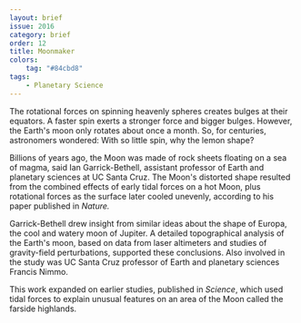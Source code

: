 ```yaml
---
layout: brief
issue: 2016
category: brief
order: 12
title: Moonmaker
colors:
    tag: "#84cbd8"
tags:
    - Planetary Science
---
```


The rotational forces on spinning heavenly spheres creates bulges at their equators. A faster spin exerts a stronger force and bigger bulges. However, the Earth's moon only rotates about once a month. So, for centuries, astronomers wondered: With so little spin, why the lemon shape?

Billions of years ago, the Moon was made of rock sheets floating on a sea of magma, said Ian Garrick-Bethell, assistant professor of Earth and planetary sciences at UC Santa Cruz. The Moon's distorted shape resulted from the combined effects of early tidal forces on a hot Moon, plus rotational forces as the surface later cooled unevenly, according to his paper published in _Nature._

Garrick-Bethell drew insight from similar ideas about the shape of Europa, the cool and watery moon of Jupiter. A detailed topographical analysis of the Earth's moon, based on data from laser altimeters and studies of gravity-field perturbations, supported these conclusions. Also involved in the study was UC Santa Cruz professor of Earth and planetary sciences Francis Nimmo.

This work expanded on earlier studies, published in _Science_, which used tidal forces to explain unusual features on an area of the Moon called the farside highlands.

